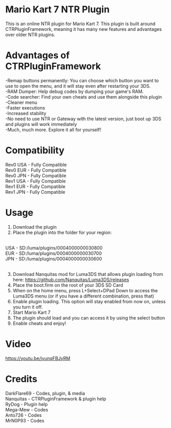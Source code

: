 # Mario Kart 7 NTR Plugin
This is an online NTR plugin for Mario Kart 7. This plugin is built around CTRPluginFramework, meaning it has many new features and advantages over older NTR plugins.

# Advantages of CTRPluginFramework

-Remap buttons permanently: You can choose which button you want to use to open the menu, and it will stay even after restarting your 3DS.<br/>
-RAM Dumper: Help debug codes by dumping your game's RAM.<br/>
-Code searcher: Find your own cheats and use them alongside this plugin<br/>
-Cleaner menu<br/>
-Faster executions<br/>
-Increased stability<br/>
-No need to use NTR or Gateway with the latest version, just boot up 3DS and plugins will work immediately<br/>
-Much, much more. Explore it all for yourself!<br/>

# Compatibility
Rev0 USA - Fully Compatible<br/>
Rev0 EUR - Fully Compatible<br/>
Rev0 JPN - Fully Compatible<br/>
Rev1 USA - Fully Compatible<br/>
Rev1 EUR - Fully Compatible<br/>
Rev1 JPN - Fully Compatible<br/>

# Usage

1. Download the plugin<br/>
2. Place the plugin into the folder for your region:<br/><br/>

USA  -  SD:/luma/plugins/0004000000030800<br/>
EUR  -  SD:/luma/plugins/0004000000030700<br/>
JPN  -  SD:/luma/plugins/0004000000030600<br/><br/>

3. Download Nanquitas mod for Luma3DS that allows plugin loading from here: https://github.com/Nanquitas/Luma3DS/releases<br/>
4. Place the boot.firm on the root of your 3DS SD Card<br/>
4. When on the home menu, press L+Select+DPad Down to access the Luma3DS menu (or if you have a different combination, press that)<br/>
5. Enable plugin loading. This option will stay enabled from now on, unless you turn it off.<br/>
6. Start Mario Kart 7<br/>
7. The plugin should load and you can access it by using the select button<br/>
8. Enable cheats and enjoy!<br/>

# Video
https://youtu.be/jvunqFBJyRM

# Credits

DarkFlare69 - Codes, plugin, & media<br/>
Nanquitas - CTRPluginFramework & plugin help<br/>
RyDog - Plugin help<br/>
Mega-Mew - Codes<br/>
Anto726 - Codes<br/>
MrN0P93 - Codes<br/>
